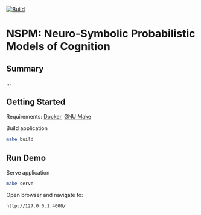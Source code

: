 [![Build](https://github.com/benlipkin/nspm/actions/workflows/build.yml/badge.svg)](https://github.com/benlipkin/nspm/actions/workflows/build.yml)

# NSPM: Neuro-Symbolic Probabilistic Models of Cognition

## Summary

$\dots$

## Getting Started

Requirements: [Docker](https://docs.docker.com/engine/install/), [GNU Make](https://www.gnu.org/software/make/#download)

Build application
```bash
make build
```

## Run Demo

Serve application
```bash
make serve
```

Open browser and navigate to:
```
http://127.0.0.1:4000/
```